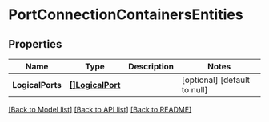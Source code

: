 # PortConnectionContainersEntities

## Properties
Name | Type | Description | Notes
------------ | ------------- | ------------- | -------------
**LogicalPorts** | [**[]LogicalPort**](LogicalPort.md) |  | [optional] [default to null]

[[Back to Model list]](../README.md#documentation-for-models) [[Back to API list]](../README.md#documentation-for-api-endpoints) [[Back to README]](../README.md)

